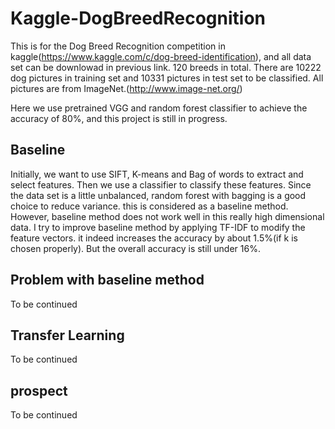# Kaggle-DogBreedRecognition
This is for the Dog Breed Recognition competition in kaggle(https://www.kaggle.com/c/dog-breed-identification), and all data set 
can be downlowad in previous link. 120 breeds in total. There are 10222 dog pictures in training set and 10331 pictures
in test set to be classified. All pictures are from ImageNet.(http://www.image-net.org/)

Here we use pretrained VGG and random forest classifier to achieve the accuracy of 80%, 
and this project is still in progress. 

## Baseline
Initially, we want to use SIFT, K-means and Bag of words to extract and select features. Then we use a classifier to classify these features. Since the data set is a little unbalanced, random forest with bagging is a good choice to reduce variance. this is considered as a baseline method.
However, baseline method does not work well in this really high dimensional data. I try to improve baseline method by applying TF-IDF to modify the feature vectors. it indeed increases the accuracy by about 1.5%(if k is chosen properly). But the overall accuracy is still under 16%.

## Problem with baseline method
To be continued

## Transfer Learning
To be continued


## prospect
To be continued
